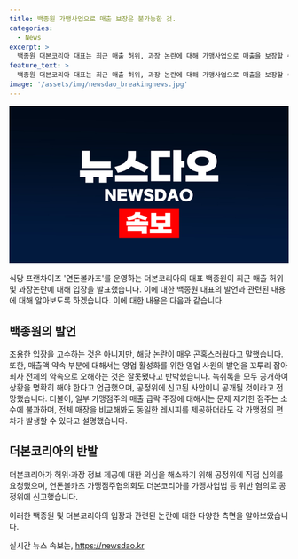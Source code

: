 ```yaml
---
title: 백종원 가맹사업으로 매출 보장은 불가능한 것.
categories:
  - News
excerpt: >
  백종원 더본코리아 대표는 최근 매출 허위, 과장 논란에 대해 가맹사업으로 매출을 보장할 수 없다고 입을 열었습니다. MBC 손석의 질문들에 출연해 책임을 회피하겠다는 건 아니다며 논란에 대응했으며, 녹취록 공개와 공정위 신고를 예고했습니다. 일부 가맹점주의 주장에 대해선 문제 제기가 일부에 불과하다고 반박했으며, 영업이익 증가에 대한 비판에도 볼카츠 관련 사업은 적자라고 주장했습니다.
feature_text: >
  백종원 더본코리아 대표는 최근 매출 허위, 과장 논란에 대해 가맹사업으로 매출을 보장할 수 없다고 입을 열었습니다. MBC 손석의 질문들에 출연해 책임을 회피하겠다는 건 아니다며 논란에 대응했으며, 녹취록 공개와 공정위 신고를 예고했습니다. 일부 가맹점주의 주장에 대해선 문제 제기가 일부에 불과하다고 반박했으며, 영업이익 증가에 대한 비판에도 볼카츠 관련 사업은 적자라고 주장했습니다.
image: '/assets/img/newsdao_breakingnews.jpg'
---
```


<p><img src="/assets/img/newsdao_breakingnews.jpg" alt="koreaapp 속보" /></p>

<p>식당 프랜차이즈 '연돈볼카츠'를 운영하는 더본코리아의 대표 백종원이 최근 매출 허위 및 과장논란에 대해 입장을 발표했습니다. 이에 대한 백종원 대표의 발언과 관련된 내용에 대해 알아보도록 하겠습니다. 이에 대한 내용은 다음과 같습니다.</p>

<h2 data-ke-size="size26">백종원의 발언</h2>

<p>조용한 입장을 고수하는 것은 아니지만, 해당 논란이 매우 곤혹스러웠다고 말했습니다. 또한, 매출액 약속 부분에 대해서는 영업 활성화를 위한 영업 사원의 발언을 꼬투리 잡아 회사 전체의 약속으로 오해하는 것은 잘못됐다고 반박했습니다. 녹취록을 모두 공개하여 상황을 명확히 해야 한다고 언급했으며, 공정위에 신고된 사안이니 공개될 것이라고 전망했습니다. 더불어, 일부 가맹점주의 매출 급락 주장에 대해서는 문제 제기한 점주는 소수에 불과하며, 전체 매장을 비교해봐도 동일한 레시피를 제공하더라도 각 가맹점의 편차가 발생할 수 있다고 설명했습니다.</p>

<h2 data-ke-size="size26">더본코리아의 반발</h2>

<p>더본코리아가 허위·과장 정보 제공에 대한 의심을 해소하기 위해 공정위에 직접 심의를 요청했으며, 연돈볼카츠 가맹점주협의회도 더본코리아를 가맹사업법 등 위반 혐의로 공정위에 신고했습니다.</p>

<p>이러한 백종원 및 더본코리아의 입장과 관련된 논란에 대한 다양한 측면을 알아보았습니다.</p>
실시간 뉴스 속보는, <a href="https://newsdao.kr" rel="dofollow">https://newsdao.kr</a>


